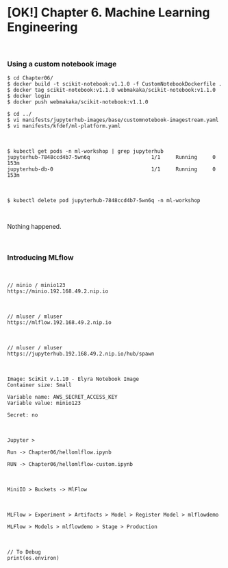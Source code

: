 # [OK!] Chapter 6. Machine Learning Engineering

<br/>

### Using a custom notebook image

```
$ cd Chapter06/
$ docker build -t scikit-notebook:v1.1.0 -f CustomNotebookDockerfile .
$ docker tag scikit-notebook:v1.1.0 webmakaka/scikit-notebook:v1.1.0
$ docker login
$ docker push webmakaka/scikit-notebook:v1.1.0
```


```
$ cd ../
$ vi manifests/jupyterhub-images/base/customnotebook-imagestream.yaml
$ vi manifests/kfdef/ml-platform.yaml
```

<!-- <br/>

```
$ kubectl apply -f ./customnotebook-imagestream.yaml
``` -->

<br/>

```
$ kubectl get pods -n ml-workshop | grep jupyterhub
jupyterhub-7848ccd4b7-5wn6q                    1/1     Running     0              153m
jupyterhub-db-0                                1/1     Running     0              153m
```

<br/>

```
$ kubectl delete pod jupyterhub-7848ccd4b7-5wn6q -n ml-workshop
```

<br/>

Nothing happened.

<br/>

### Introducing MLflow

<br/>

```
// minio / minio123
https://minio.192.168.49.2.nip.io
```

<br/>

```
// mluser / mluser
https://mlflow.192.168.49.2.nip.io
```

<br/>

```
// mluser / mluser
https://jupyterhub.192.168.49.2.nip.io/hub/spawn
```

<br/>

```
Image: SciKit v.1.10 - Elyra Notebook Image
Container size: Small

Variable name: AWS_SECRET_ACCESS_KEY
Variable value: minio123

Secret: no
```

<br/>

```
Jupyter >

Run -> Chapter06/hellomlflow.ipynb

RUN -> Chapter06/hellomlflow-custom.ipynb
```

<br/>

```
MiniIO > Buckets -> MlFlow
```

<br/>

```
MLFlow > Experiment > Artifacts > Model > Register Model > mlflowdemo

MLFlow > Models > mlflowdemo > Stage > Production
```

<br/>

```
// To Debug
print(os.environ)
```
